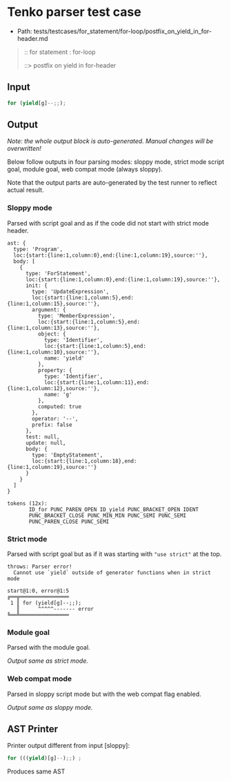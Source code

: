 # Tenko parser test case

- Path: tests/testcases/for_statement/for-loop/postfix_on_yield_in_for-header.md

> :: for statement : for-loop
>
> ::> postfix on yield in for-header

## Input

`````js
for (yield[g]--;;);
`````

## Output

_Note: the whole output block is auto-generated. Manual changes will be overwritten!_

Below follow outputs in four parsing modes: sloppy mode, strict mode script goal, module goal, web compat mode (always sloppy).

Note that the output parts are auto-generated by the test runner to reflect actual result.

### Sloppy mode

Parsed with script goal and as if the code did not start with strict mode header.

`````
ast: {
  type: 'Program',
  loc:{start:{line:1,column:0},end:{line:1,column:19},source:''},
  body: [
    {
      type: 'ForStatement',
      loc:{start:{line:1,column:0},end:{line:1,column:19},source:''},
      init: {
        type: 'UpdateExpression',
        loc:{start:{line:1,column:5},end:{line:1,column:15},source:''},
        argument: {
          type: 'MemberExpression',
          loc:{start:{line:1,column:5},end:{line:1,column:13},source:''},
          object: {
            type: 'Identifier',
            loc:{start:{line:1,column:5},end:{line:1,column:10},source:''},
            name: 'yield'
          },
          property: {
            type: 'Identifier',
            loc:{start:{line:1,column:11},end:{line:1,column:12},source:''},
            name: 'g'
          },
          computed: true
        },
        operator: '--',
        prefix: false
      },
      test: null,
      update: null,
      body: {
        type: 'EmptyStatement',
        loc:{start:{line:1,column:18},end:{line:1,column:19},source:''}
      }
    }
  ]
}

tokens (12x):
       ID_for PUNC_PAREN_OPEN ID_yield PUNC_BRACKET_OPEN IDENT
       PUNC_BRACKET_CLOSE PUNC_MIN_MIN PUNC_SEMI PUNC_SEMI
       PUNC_PAREN_CLOSE PUNC_SEMI
`````

### Strict mode

Parsed with script goal but as if it was starting with `"use strict"` at the top.

`````
throws: Parser error!
  Cannot use `yield` outside of generator functions when in strict mode

start@1:0, error@1:5
╔══╦════════════════
 1 ║ for (yield[g]--;;);
   ║      ^^^^^------- error
╚══╩════════════════

`````


### Module goal

Parsed with the module goal.

_Output same as strict mode._

### Web compat mode

Parsed in sloppy script mode but with the web compat flag enabled.

_Output same as sloppy mode._

## AST Printer

Printer output different from input [sloppy]:

````js
for (((yield)[g]--);;) ;
````

Produces same AST
